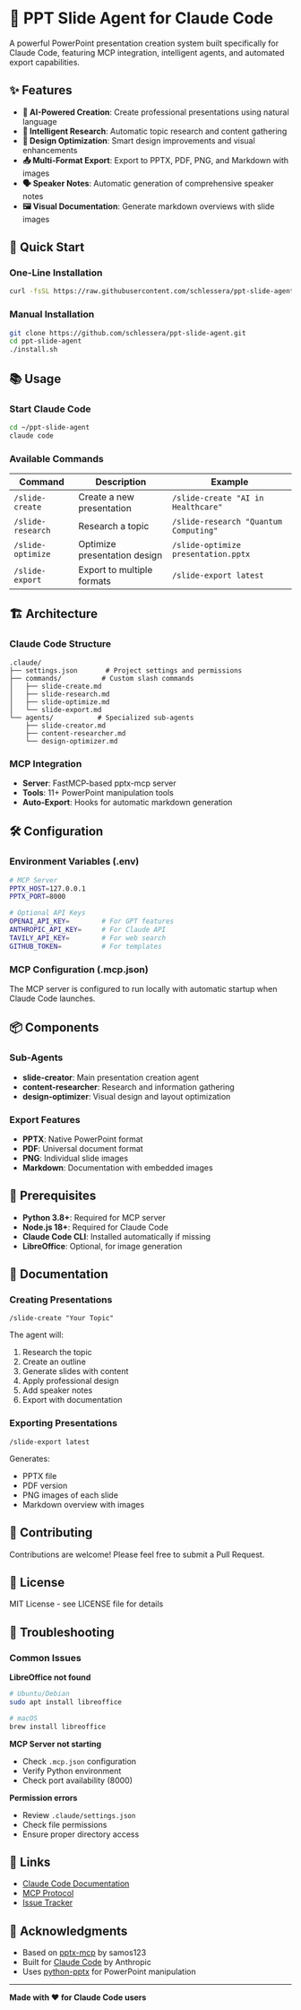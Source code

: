 # 🎯 PPT Slide Agent for Claude Code

A powerful PowerPoint presentation creation system built specifically for Claude Code, featuring MCP integration, intelligent agents, and automated export capabilities.

## ✨ Features

- **🤖 AI-Powered Creation**: Create professional presentations using natural language
- **🔬 Intelligent Research**: Automatic topic research and content gathering
- **🎨 Design Optimization**: Smart design improvements and visual enhancements
- **📤 Multi-Format Export**: Export to PPTX, PDF, PNG, and Markdown with images
- **🗣️ Speaker Notes**: Automatic generation of comprehensive speaker notes
- **🖼️ Visual Documentation**: Generate markdown overviews with slide images

## 🚀 Quick Start

### One-Line Installation

```bash
curl -fsSL https://raw.githubusercontent.com/schlessera/ppt-slide-agent/main/install.sh | bash
```

### Manual Installation

```bash
git clone https://github.com/schlessera/ppt-slide-agent.git
cd ppt-slide-agent
./install.sh
```

## 📚 Usage

### Start Claude Code
```bash
cd ~/ppt-slide-agent
claude code
```

### Available Commands

| Command | Description | Example |
|---------|-------------|---------|
| `/slide-create` | Create a new presentation | `/slide-create "AI in Healthcare"` |
| `/slide-research` | Research a topic | `/slide-research "Quantum Computing"` |
| `/slide-optimize` | Optimize presentation design | `/slide-optimize presentation.pptx` |
| `/slide-export` | Export to multiple formats | `/slide-export latest` |

## 🏗️ Architecture

### Claude Code Structure
```
.claude/
├── settings.json       # Project settings and permissions
├── commands/          # Custom slash commands
│   ├── slide-create.md
│   ├── slide-research.md
│   ├── slide-optimize.md
│   └── slide-export.md
└── agents/           # Specialized sub-agents
    ├── slide-creator.md
    ├── content-researcher.md
    └── design-optimizer.md
```

### MCP Integration
- **Server**: FastMCP-based pptx-mcp server
- **Tools**: 11+ PowerPoint manipulation tools
- **Auto-Export**: Hooks for automatic markdown generation

## 🛠️ Configuration

### Environment Variables (.env)
```bash
# MCP Server
PPTX_HOST=127.0.0.1
PPTX_PORT=8000

# Optional API Keys
OPENAI_API_KEY=        # For GPT features
ANTHROPIC_API_KEY=     # For Claude API
TAVILY_API_KEY=        # For web search
GITHUB_TOKEN=          # For templates
```

### MCP Configuration (.mcp.json)
The MCP server is configured to run locally with automatic startup when Claude Code launches.

## 📦 Components

### Sub-Agents
- **slide-creator**: Main presentation creation agent
- **content-researcher**: Research and information gathering
- **design-optimizer**: Visual design and layout optimization

### Export Features
- **PPTX**: Native PowerPoint format
- **PDF**: Universal document format
- **PNG**: Individual slide images
- **Markdown**: Documentation with embedded images

## 🔧 Prerequisites

- **Python 3.8+**: Required for MCP server
- **Node.js 18+**: Required for Claude Code
- **Claude Code CLI**: Installed automatically if missing
- **LibreOffice**: Optional, for image generation

## 📖 Documentation

### Creating Presentations
```
/slide-create "Your Topic"
```
The agent will:
1. Research the topic
2. Create an outline
3. Generate slides with content
4. Apply professional design
5. Add speaker notes
6. Export with documentation

### Exporting Presentations
```
/slide-export latest
```
Generates:
- PPTX file
- PDF version
- PNG images of each slide
- Markdown overview with images

## 🤝 Contributing

Contributions are welcome! Please feel free to submit a Pull Request.

## 📄 License

MIT License - see LICENSE file for details

## 🐛 Troubleshooting

### Common Issues

**LibreOffice not found**
```bash
# Ubuntu/Debian
sudo apt install libreoffice

# macOS
brew install libreoffice
```

**MCP Server not starting**
- Check `.mcp.json` configuration
- Verify Python environment
- Check port availability (8000)

**Permission errors**
- Review `.claude/settings.json`
- Check file permissions
- Ensure proper directory access

## 🔗 Links

- [Claude Code Documentation](https://docs.anthropic.com/claude-code)
- [MCP Protocol](https://modelcontextprotocol.io)
- [Issue Tracker](https://github.com/schlessera/ppt-slide-agent/issues)

## 🙏 Acknowledgments

- Based on [pptx-mcp](https://github.com/samos123/pptx-mcp) by samos123
- Built for [Claude Code](https://www.anthropic.com/claude-code) by Anthropic
- Uses [python-pptx](https://python-pptx.readthedocs.io/) for PowerPoint manipulation

---

**Made with ❤️ for Claude Code users**